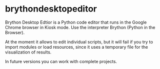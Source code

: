 # brythondesktopeditor

Brython Desktop Edtior is a Python code editor that runs in the Google Chrome browser in Kiosk mode.
Use the interpreter Brython (Python in the Browser).

At the moment it allows to edit individual scripts, but it will fail if you try to import modules or load resources,
since it uses a temporary file for the visualization of results.

In future versions you can work with complete projects.
